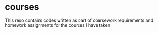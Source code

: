 # courses
This repo contains codes written as part of coursework requirements and homework assignments for the courses I have taken
